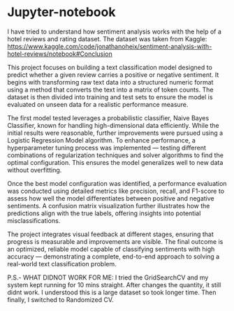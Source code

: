 # Jupyter-notebook
I have tried to understand how sentiment analysis works with the help of a hotel reviews and rating dataset.
The dataset was taken from Kaggle: https://www.kaggle.com/code/jonathanoheix/sentiment-analysis-with-hotel-reviews/notebook#Conclusion

This project focuses on building a text classification model designed to predict whether a given review carries a positive or negative sentiment. It begins with transforming raw text data into a structured numeric format using a method that converts the text into a matrix of token counts. The dataset is then divided into training and test sets to ensure the model is evaluated on unseen data for a realistic performance measure.

The first model tested leverages a probabilistic classifier, Naive Bayes Classifier, known for handling high-dimensional data efficiently. While the initial results were reasonable, further improvements were pursued using a Logistic Regression Model algorithm. To enhance performance, a hyperparameter tuning process was implemented — testing different combinations of regularization techniques and solver algorithms to find the optimal configuration. This ensures the model generalizes well to new data without overfitting.

Once the best model configuration was identified, a performance evaluation was conducted using detailed metrics like precision, recall, and F1-score to assess how well the model differentiates between positive and negative sentiments. A confusion matrix visualization further illustrates how the predictions align with the true labels, offering insights into potential misclassifications.

The project integrates visual feedback at different stages, ensuring that progress is measurable and improvements are visible. The final outcome is an optimized, reliable model capable of classifying sentiments with high accuracy — demonstrating a complete, end-to-end approach to solving a real-world text classification problem. 

P.S.- WHAT DIDNOT WORK FOR ME:
I tried the GridSearchCV and my system kept running for 10 mins straight. After changes the quantity, it still didnt work. I understood this is a large dataset so took longer time. Then finally, I switched to Randomized CV.

